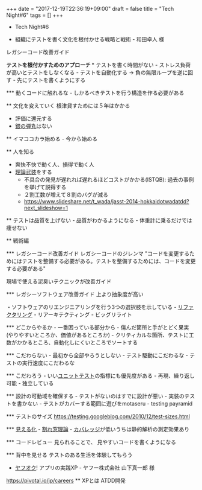 +++
date  = "2017-12-19T22:36:19+09:00"
draft = false
title = "Tech Night#6"
tags  = []
+++
<ul>
<li><p>Tech Night#6</p></li>
<li><p>組織にテストを書く文化を根付かせる戦略と戦術 - 和田卓人 様</p></li>
</ul>


<p>レガシーコード改善ガイド</p>

<p><strong> テストを根付かすためのアプローチ
</strong>* テストを書く時間がない
- ストレス負荷が高いとテストをしなくなる
  - テストを自動化する -> 負の無限ループを逆に回す
  - 先にテストを書くようにする</p>

<p>*** 動くコードに触れるな
- しかるべきテストを行う構造を作る必要がある</p>

<p>** 文化を変えていく
根津貸すためには５年はかかる</p>

<ul>
<li>評価に還元する</li>
<li><a class="keyword" href="http://d.hatena.ne.jp/keyword/%B6%E4%A4%CE%C3%C6%B4%DD">銀の弾丸</a>はない</li>
</ul>


<p>** イマココカラ始める
- 今から始める</p>

<p>** 人を知る</p>

<ul>
<li>爽快不快で動く人、損得で動く人</li>
<li><a class="keyword" href="http://d.hatena.ne.jp/keyword/%CD%FD%CF%C0%C9%F0%C1%F5">理論武装</a>をする

<ul>
<li>不具合の発見が遅れれば遅れるほどコストがかかる(ISTQB): 過去の事例を挙げて説得する</li>
<li>２割工数が増えて８割のバグが減る</li>
<li><a href="https://www.slideshare.net/t_wada/jasst-2014-hokkaidotwadatdd?next_slideshow=1">https://www.slideshare.net/t_wada/jasst-2014-hokkaidotwadatdd?next_slideshow=1</a></li>
</ul>
</li>
</ul>


<p>** テストは品質を上げない
- 品質がわかるようになる
- 体重計に乗るだけでは痩せない</p>

<p>** 戦術編</p>

<p>*** レガシーコード改善ガイド
レガシーコードのジレンマ
"コードを変更するためにはテストを整備する必要がある。テストを整備するためには、コードを変更する必要がある"</p>

<p>現場で使える泥臭いテクニックが改善ガイド</p>

<p>*** レガシーソフトウェア改善ガイド
上より抽象度が高い</p>

<p>・ソフトウェアのリエンジニアリングを行う3つの選択肢を示している
- <a class="keyword" href="http://d.hatena.ne.jp/keyword/%A5%EA%A5%D5%A5%A1%A5%AF%A5%BF%A5%EA%A5%F3%A5%B0">リファクタリング</a>
- リアーキテクティング
- ビッグリライト</p>

<p>*** どこからやるか
- 一番困っている部分から
- 傷んだ箇所と手がとどく果実(やりやすいところか、価値があるところか)
- クリティカルな箇所、テストに工数がかかるところ、自動化しにくいところでソートする</p>

<p>*** こだわらない
- 最初から全部やろうとしない
- テスト駆動にこだわるな
- テストの実行速度にこだわるな</p>

<p>*** こだわろう
- いい<a class="keyword" href="http://d.hatena.ne.jp/keyword/%A5%E6%A5%CB%A5%C3%A5%C8%A5%C6%A5%B9%A5%C8">ユニットテスト</a>の指標にも優先度がある
- 再現、繰り返し可能
- 独立している</p>

<p>*** 設計の可動域を確保する
- テストがないのはすでに設計が悪い
- 実装のテストを書かない
- テストがカバーする範囲に遊びをmotaseru
- testing payramid</p>

<p>*** テストのサイズ
<a href="https://testing.googleblog.com/2010/12/test-sizes.html">https://testing.googleblog.com/2010/12/test-sizes.html</a></p>

<p>*** <a class="keyword" href="http://d.hatena.ne.jp/keyword/%B8%AB%A4%A8%A4%EB%B2%BD">見える化</a>
- <a class="keyword" href="http://d.hatena.ne.jp/keyword/%B3%E4%A4%EC%C1%EB%CD%FD%CF%C0">割れ窓理論</a>
- <a class="keyword" href="http://d.hatena.ne.jp/keyword/%A5%AB%A5%D0%A5%EC%A5%C3%A5%B8">カバレッジ</a>が低いうちは静的解析の測定効果あり</p>

<p>*** コードレビュー
見られることで、
見やすいコードを書くようになる</p>

<p>*** 背中を見せる
テストのある生活を体験してもらう</p>

<ul>
<li><a class="keyword" href="http://d.hatena.ne.jp/keyword/%A5%E4%A5%D5%A5%AA%A5%AF">ヤフオク</a>! アプリの実践XP - ヤフー株式会社 山下真一郎 様</li>
</ul>


<p><a href="https://pivotal.io/jp/careers">https://pivotal.io/jp/careers</a>
** XPとは
ATDD開発</p>


